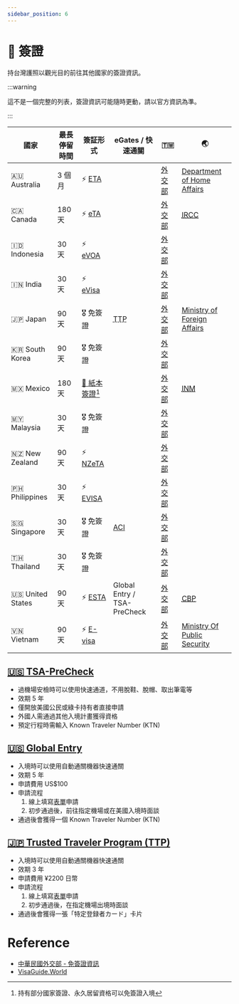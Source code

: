 ```yaml
---
sidebar_position: 6
---
```


# 📜 簽證

持台灣護照以觀光目的前往其他國家的簽證資訊。

:::warning

這不是一個完整的列表，簽證資訊可能隨時更動，請以官方資訊為準。

:::

| 國家             | 最長停留時間 | 簽証形式                                                                                                     | eGates / 快速通關                                           | 🇹🇼                                                                         | 🌏                                                                                                                                                                 |
| ---------------- | ------------ | ------------------------------------------------------------------------------------------------------------ | ----------------------------------------------------------- | -------------------------------------------------------------------------- | ------------------------------------------------------------------------------------------------------------------------------------------------------------------ |
| 🇦🇺 Australia     | 3 個月       | ⚡️ [ETA](https://immi.homeaffairs.gov.au/visas/getting-a-visa/visa-listing/electronic-travel-authority-601) |                                                             | [外交部](https://www.boca.gov.tw/sp-foof-countrycp-03-17-c471c-02-1.html)  | [Department of Home Affairs](https://immi.homeaffairs.gov.au/visas/getting-a-visa/visa-listing/electronic-travel-authority-601)                                    |
| 🇨🇦 Canada        | 180 天       | ⚡️ [eTA](https://www.canada.ca/en/immigration-refugees-citizenship/services/visit-canada/eta.html)          |                                                             | [外交部](https://www.boca.gov.tw/sp-foof-countrycp-03-115-e4659-02-1.html) | [<abbr title="Immigration, Refugees and Citizenship Canada">IRCC</abbr>](https://www.canada.ca/en/immigration-refugees-citizenship/services/visit-canada/eta.html) |
| 🇮🇩 Indonesia     | 30 天        | ⚡️ [eVOA](https://molina.imigrasi.go.id/)                                                                   |                                                             | [外交部](https://www.boca.gov.tw/sp-foof-countrycp-03-12-c23b0-02-1.html)  |                                                                                                                                                                    |
| 🇮🇳 India         | 30 天        | ⚡️ [eVisa](https://indianvisaonline.gov.in/evisa/tvoa.html)                                                 |                                                             | [外交部](https://www.boca.gov.tw/sp-foof-countrycp-03-21-84369-02-1.html)  |                                                                                                                                                                    |
| 🇯🇵 Japan         | 90 天        | 🎖️ 免簽證                                                                                                    | <abbr title="Trusted Traveler Program">TTP</abbr>           | [外交部](https://www.boca.gov.tw/sp-foof-countrycp-03-29-77969-02-1.html)  | [Ministry of Foreign Affairs](https://www.mofa.go.jp/j_info/visit/visa/short/novisa.html)                                                                          |
| 🇰🇷 South Korea   | 90 天        | 🎖️ 免簽證                                                                                                    |                                                             | [外交部](https://www.boca.gov.tw/sp-foof-countrycp-03-1-6256a-02-1.html)   |                                                                                                                                                                    |
| 🇲🇽 Mexico        | 180 天       | [📜 紙本簽證](https://oficinaenlace.sre.gob.mx/taiwan/index.php/consulares/visas)[^1]                        |                                                             | [外交部](https://www.boca.gov.tw/sp-foof-countrycp-03-98-dc6ec-02-1.html)  | [<abbr title="Instituto Nacional de Migración">INM</abbr>](https://www.inm.gob.mx/gobmx/word/index.php/paises-requieren-visa-para-mexico/)                         |
| 🇲🇾 Malaysia      | 30 天        | 🎖️ 免簽證                                                                                                    |                                                             | [外交部](https://www.boca.gov.tw/sp-foof-countrycp-03-23-a7372-02-1.html)  |                                                                                                                                                                    |
| 🇳🇿 New Zealand   | 90 天        | ⚡️ [NZeTA](https://www.immigration.govt.nz/new-zealand-visas/visas/visa/nzeta)                              |                                                             | [外交部](https://www.boca.gov.tw/sp-foof-countrycp-03-19-2e478-02-1.html)  |                                                                                                                                                                    |
| 🇵🇭 Philippines   | 30 天        | ⚡️ [EVISA](https://onlinetravel.meco.org.tw/EVISA/)                                                         |                                                             | [外交部](https://www.boca.gov.tw/sp-foof-countrycp-03-11-6fcbf-02-1.html)  |                                                                                                                                                                    |
| 🇸🇬 Singapore     | 30 天        | 🎖️ 免簽證                                                                                                    | [ACI](https://www.ica.gov.sg/enter-depart/for-visitors/ACI) | [外交部](https://www.boca.gov.tw/sp-foof-countrycp-03-10-fa952-02-1.html)  |                                                                                                                                                                    |
| 🇹🇭 Thailand      | 30 天        | 🎖️ 免簽證                                                                                                    |                                                             | [外交部](https://www.boca.gov.tw/sp-foof-countrycp-03-24-dec45-02-1.html)  |                                                                                                                                                                    |
| 🇺🇸 United States | 90 天        | ⚡️ [ESTA](https://esta.cbp.dhs.gov/)                                                                        | Global Entry / TSA-PreCheck                                 | [外交部](https://www.boca.gov.tw/sp-foof-countrycp-03-100-57cb3-02-1.html) | [<abbr title="U.S. Customs and Border Protection">CBP</abbr>](https://esta.cbp.dhs.gov/)                                                                           |
| 🇻🇳 Vietnam       | 90 天        | ⚡️ [E-visa](https://evisa.immigration.gov.vn/web/guest/trang-chu-ttdt)                                      |                                                             | [外交部](https://www.boca.gov.tw/sp-foof-countrycp-03-8-f4a19-02-1.html)   | [Ministry Of Public Security](https://dichvucong.bocongan.gov.vn/bocongan/bothutuc/tthc?matt=26277)                                                                |

[^1]: 持有部分國家簽證、永久居留資格可以免簽證入境

## [🇺🇸 TSA-PreCheck](https://www.cbp.gov/travel/trusted-traveler-programs/tsa-precheck)

- 過機場安檢時可以使用快速通道，不用脫鞋、脫帽、取出筆電等
- 效期 5 年
- 僅開放美國公民或綠卡持有者直接申請
- 外國人需通過其他入境計畫獲得資格
- 預定行程時需輸入 Known Traveler Number (KTN)

## [🇺🇸 Global Entry](https://www.cbp.gov/travel/trusted-traveler-programs/global-entry)

- 入境時可以使用自動通關機器快速通關
- 效期 5 年
- 申請費用 US$100
- 申請流程
  1. 線上填寫[表單](https://ttp.cbp.dhs.gov/)申請
  2. 初步通過後，前往指定機場或在美國入境時面談
- 通過後會獲得一個 Known Traveler Number (KTN)

## [🇯🇵 Trusted Traveler Program (TTP)](https://www.moj.go.jp/isa/immigration/procedures/ttp2_index.html)

- 入境時可以使用自動通關機器快速通關
- 效期 3 年
- 申請費用 ¥2200 日幣
- 申請流程
  1. 線上填寫[表單](https://www.ttp.moj.go.jp/TTP/xhtml/apply/top.xhtml)申請
  2. 初步通過後，在指定機場出境時面談
- 通過後會獲得一張「特定登録者カード」卡片

# Reference

- [中華民國外交部 - 免簽證資訊](https://www.mofa.gov.tw/FreeVisa.aspx?n=545&sms=81)
- [VisaGuide.World](https://visaguide.world/visa-free-countries/taiwanese-passport/)
